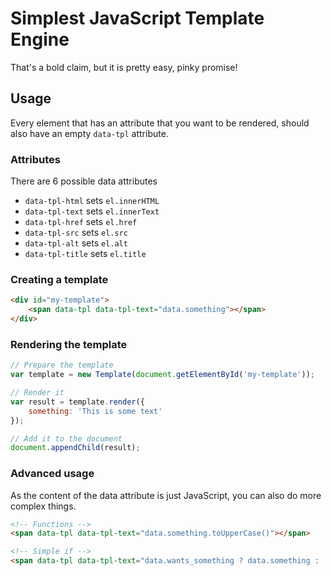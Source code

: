 # Simplest JavaScript Template Engine
That's a bold claim, but it is pretty easy, pinky promise!

## Usage
Every element that has an attribute that you want to be rendered, should also have an empty `data-tpl` attribute.

### Attributes
There are 6 possible data attributes
 - `data-tpl-html` sets `el.innerHTML`
 - `data-tpl-text` sets `el.innerText`
 - `data-tpl-href` sets `el.href`
 - `data-tpl-src` sets `el.src`
 - `data-tpl-alt` sets `el.alt`
 - `data-tpl-title` sets `el.title`

### Creating a template

``` html
<div id="my-template">
    <span data-tpl data-tpl-text="data.something"></span>
</div>
```

### Rendering the template
``` js
// Prepare the template
var template = new Template(document.getElementById('my-template'));

// Render it
var result = template.render({
    something: 'This is some text'
});

// Add it to the document
document.appendChild(result);
```

### Advanced usage
As the content of the data attribute is just JavaScript, you can also do more complex things.

``` html
<!-- Functions -->
<span data-tpl data-tpl-text="data.something.toUpperCase()"></span>

<!-- Simple if -->
<span data-tpl data-tpl-text="data.wants_something ? data.something : ''"></span>
```
